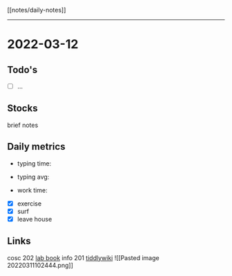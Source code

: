 [[notes/daily-notes]]

---

# 2022-03-12
## Todo's
- [ ] ...
## Stocks
brief notes

## Daily metrics
- typing time: 
- typing avg: 

- work time: 

- [x] exercise
- [x] surf
- [x] leave house

## Links
cosc 202 [lab book](https://cosc202.cspages.otago.ac.nz/lab-book/COSC202LabBook.pdf)
info 201 [tiddlywiki](https://isgb.otago.ac.nz/infosci/INFO201/labs_release/raw/master/output/info201_labs.html#%2FLabs%2FLab%2002%2FLab%202%3A%20Git%20and%20GitBucket:%5B%5B%2FLabs%2FLab%2002%2FLab%202%3A%20Git%20and%20GitBucket%5D%5D)
![[Pasted image 20220311102444.png]]